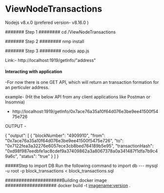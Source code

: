 # ViewNodeTransactions
Nodejs v8.x.0 (prefered version- v8.16.0 )

####### Step 1 ######## cd /ViewNodeTransactions

####### Step 2 ######## nmp install

####### Step 3 ########
nodejs app.js

Link:- http://localhost:1919/getInfo/"address"

#### Interacting with application
-For now there is one GET API, which will return an transaction formation for an perticuler address.

example-
(Hit the below API from any client applications like Postman or Insomnia)

-   http://localhost:1919/getInfo/0x7ace76a35a10f64d076e3be9ee41500f5475e726

OUTPUT -

{
    "output": [
        {
            "blockNumber": "4909910",
            "from": "0x7ace76a35a10f64d076e3be9ee41500f5475e726",
            "to": "0x7122fea3a32276e6057ece3cb8bed764189b5e95",
            "transactionHash": "0xd98f987eedbfe1ac8cdef9a37409862a3a8067378a0a341487f1dfa7b9c49a6c",
            "status": "true"
        }
    ]
}


#####Step to import DB
Run the following command to import db
--- mysql -u root -p block_transactions < block_transactions.sql 

#####################Building docker image ###################
    docker build -t <imagename:version> .
